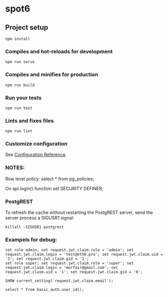 # spot6

## Project setup
```
npm install
```

### Compiles and hot-reloads for development
```
npm run serve
```

### Compiles and minifies for production
```
npm run build
```

### Run your tests
```
npm run test
```

### Lints and fixes files
```
npm run lint
```

### Customize configuration
See [Configuration Reference](https://cli.vuejs.org/config/).


### NOTES:
Row level policy: select * from pg_policies;

On api.login() function set SECURITY DEFINER;

### PostgREST
To refresh the cache without restarting the PostgREST server, send the server process a SIGUSR1 signal:
```
killall -SIGUSR1 postgrest
```

### Exampels for debug:
```
set role admin; set request.jwt.claim.role = 'admin'; set request.jwt.claim.login = 'test@eth0.pro'; set request.jwt.claim.uid = '3'; set request.jwt.claim.gid = '1';
set role super; set request.jwt.claim.role = 'super'; set request.jwt.claim.login = 'morfair@gmail.com'; set request.jwt.claim.uid = '1'; set request.jwt.claim.gid = '0';
```
```
SHOW current_setting('request.jwt.claim.email');
```
```
select * from basic_auth.user_id();
```
